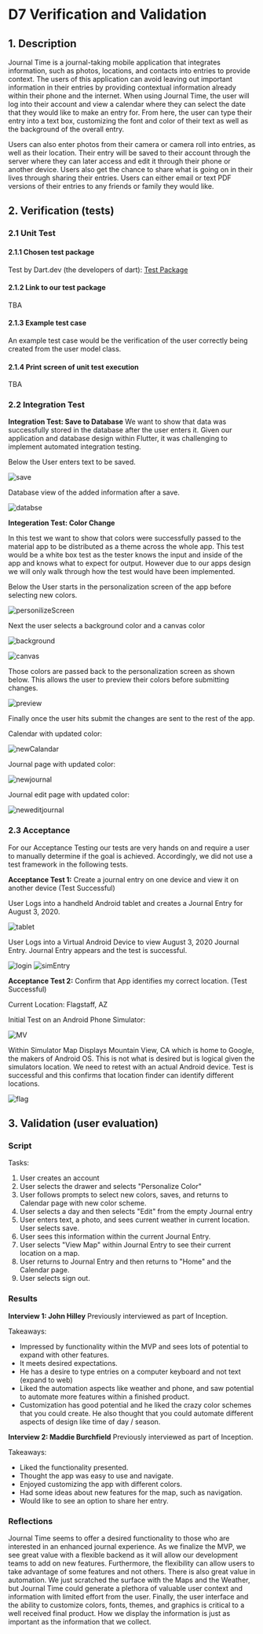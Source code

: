 # D7 Verification and Validation

## 1. Description

Journal Time is a journal-taking mobile application that integrates information, such as photos, locations, and contacts into entries to provide context. The users of this application can avoid leaving out important information in their entries by providing contextual information already within their phone and the internet. When using Journal Time, the user will log into their account and view a calendar where they can select the date that they would like to make an entry for. From here, the user can type their entry into a text box, customizing the font and color of their text as well as the background of the overall entry.

Users can also enter photos from their camera or camera roll into entries, as well as their location. Their entry will be saved to their account through the server where they can later access and edit it through their phone or another device. Users also get the chance to share what is going on in their lives through sharing their entries. Users can either email or text PDF versions of their entries to any friends or family they would like.

## 2. Verification (tests)

### 2.1 Unit Test

#### 2.1.1 Chosen test package

Test by Dart.dev (the developers of dart): [Test Package](https://pub.dev/packages/test)

#### 2.1.2 Link to our test package

TBA

#### 2.1.3 Example test case

An example test case would be the verification of the user correctly being created from the user model class.

#### 2.1.4 Print screen of unit test execution

TBA

### 2.2 Integration Test

**Integration Test: Save to Database**
We want to show that data was successfully stored in the database after the user enters it.  Given our application and database design within Flutter, it was challenging to implement automated integration testing.  

Below the User enters text to be saved.

![save](./img/save.png)

Database view of the added information after a save.

![databse](./img/integrationDatabase.png)


**Integeration Test: Color Change**

In this test we want to show that colors were successfully passed to the material app to be distributed as a theme across the whole app. This test would be a white box test as the tester knows the input and inside of the app and knows what to expect for output. However due to our apps design we will only walk through how the test would have been implemented.

Below the User starts in the personalization screen of the app before selecting new colors.

 ![personilizeScreen](./img/color1.PNG)

Next the user selects a background color and a canvas color
 
 ![background](./img/backgroundcolor.PNG)

 ![canvas](./img/canvascolor.PNG)


Those colors are passed back to the personalization screen as shown below. This allows the user to preview their colors before submitting changes.

 ![preview](./img/newcolor.PNG)

 
Finally once the user hits submit  the changes are sent to the rest of the app.

Calendar with updated color:
 
 ![newCalandar](./img/coloraccross1.PNG)

Journal page with updated color:

![newjournal](./img/coloraccross2.PNG)

Journal edit page with updated color:

![neweditjournal](./img/coloraccross3.PNG)

### 2.3 Acceptance

For our Acceptance Testing our tests are very hands on and require a user to manually determine if the goal is achieved.  Accordingly, we did not use a test framework in the following tests.

**Acceptance Test 1:** Create a journal entry on one device and view it on another device (Test Successful)

User Logs into a handheld Android tablet and creates a Journal Entry for August 3, 2020.

![tablet](./img/tabletEntry.jpg)

User Logs into a Virtual Android Device to view August 3, 2020 Journal Entry.  Journal Entry appears and the test is successful.  

![login](./img/simLogin.png)
![simEntry](./img/simEntry.png)


**Acceptance Test 2:** Confirm that App identifies my correct location. (Test Successful)

Current Location: Flagstaff, AZ

Initial Test on an Android Phone Simulator:

![MV](./img/simMV.png)

Within Simulator Map Displays Mountain View, CA which is home to Google, the makers of Android OS.  This is not what is desired but is logical given the simulators location.  We need to retest with an actual Android device.  Test is successful and this confirms that location finder can identify different locations.

![flag](./img/tabletFlag.jpg)


## 3. Validation (user evaluation)

### Script

Tasks:

1. User creates an account
2. User selects the drawer and selects "Personalize Color"
3. User follows prompts to select new colors, saves, and returns to Calendar page with new color scheme.
4. User selects a day and then selects "Edit" from the empty Journal entry
5. User enters text, a photo, and sees current weather in current location.  User selects save.
6. User sees this information within the current Journal Entry.
7. User selects "View Map" within Journal Entry to see their current location on a map.  
8. User returns to Journal Entry and then returns to "Home" and the Calendar page.
9. User selects sign out.  


### Results

**Interview 1: John Hilley** Previously interviewed as part of Inception.

Takeaways:

- Impressed by functionality within the MVP and sees lots of potential to expand with other features.
- It meets desired expectations.  
- He has a desire to type entries on a computer keyboard and not text (expand to web)
- Liked the automation aspects like weather and phone, and saw potential to automate more features within a finished product.
- Customization has good potential and he liked the crazy color schemes that you could create.  He also thought that you could automate different aspects of design like time of day / season.  

**Interview 2: Maddie Burchfield** Previously interviewed as part of Inception.

Takeaways:

- Liked the functionality presented.
- Thought the app was easy to use and navigate.
- Enjoyed customizing the app with different colors.
- Had some ideas about new features for the map, such as navigation.
- Would like to see an option to share her entry.

### Reflections

Journal Time seems to offer a desired functionality to those who are interested in an enhanced journal experience.  As we finalize the MVP, we see great value with a flexible backend as it will allow our development teams to add on new features.  Furthermore, the flexibility can allow users to take advantage of some features and not others.  There is also great value in automation.  We just scratched the surface with the Maps and the Weather, but Journal Time could generate a plethora of valuable user context and information with limited effort from the user.  Finally, the user interface and the ability to customize colors, fonts, themes, and graphics is critical to a well received final product.  How we display the information is just as important as the information that we collect.  
